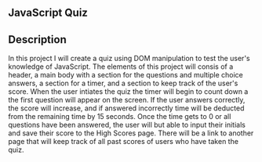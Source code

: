 ## JavaScript Quiz

## Description

In this project I will create a quiz using DOM manipulation to test the user's knowledge of JavaScript. The elements of this project will consis of a header, a main body with a section for the questions and multiple choice answers, a section for a timer, and a section to keep track of the user's score. When the user intiates the quiz the timer will begin to count down a the first question will appear on the screen. If the user answers correctly, the score will increase, and if answered incorrectly time will be deducted from the remaining time by 15 seconds. Once the time gets to 0 or all questions have been answered, the user will but able to input their initials and save their score to the High Scores page. There will be a link to another page that will keep track of all past scores of users who have taken the quiz.